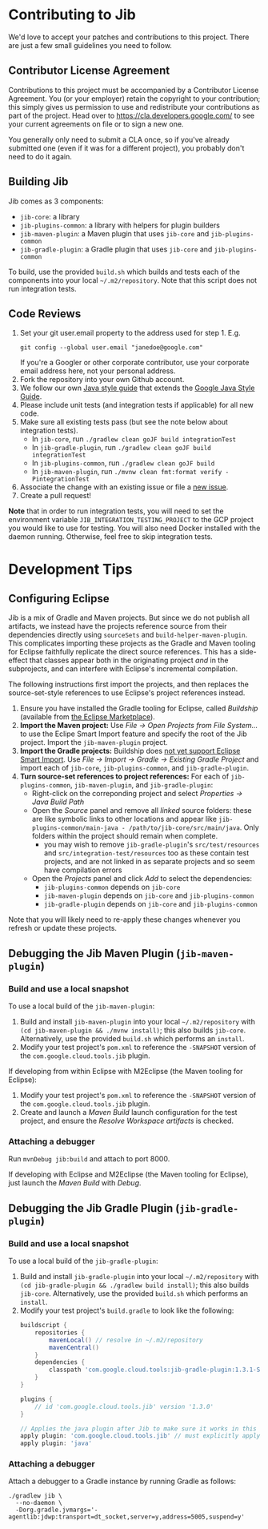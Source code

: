 # Contributing to Jib

We'd love to accept your patches and contributions to this project. There are
just a few small guidelines you need to follow.

## Contributor License Agreement

Contributions to this project must be accompanied by a Contributor License
Agreement. You (or your employer) retain the copyright to your contribution; 
this simply gives us permission to use and redistribute your contributions as
part of the project. Head over to <https://cla.developers.google.com/> to see
your current agreements on file or to sign a new one.

You generally only need to submit a CLA once, so if you've already submitted one
(even if it was for a different project), you probably don't need to do it
again.

## Building Jib

Jib comes as 3 components:

  - `jib-core`: a library
  - `jib-plugins-common`: a library with helpers for plugin builders
  - `jib-maven-plugin`: a Maven plugin that uses `jib-core` and `jib-plugins-common`
  - `jib-gradle-plugin`: a Gradle plugin that uses `jib-core` and `jib-plugins-common`

To build, use the provided `build.sh` which builds and tests each of the components into your local `~/.m2/repository`.  Note that this script does not run integration tests.

## Code Reviews

1. Set your git user.email property to the address used for step 1. E.g.
   ```
   git config --global user.email "janedoe@google.com"
   ```
   If you're a Googler or other corporate contributor,
   use your corporate email address here, not your personal address.
2. Fork the repository into your own Github account.
3. We follow our own [Java style guide](STYLE_GUIDE.md) that extends the [Google Java Style Guide](https://google.github.io/styleguide/javaguide.html).
3. Please include unit tests (and integration tests if applicable) for all new code.
4. Make sure all existing tests pass (but see the note below about integration tests).
   * In `jib-core`, run `./gradlew clean goJF build integrationTest`
   * In `jib-gradle-plugin`, run `./gradlew clean goJF build integrationTest`
   * In `jib-plugins-common`, run `./gradlew clean goJF build`
   * In `jib-maven-plugin`, run `./mvnw clean fmt:format verify -PintegrationTest`
5. Associate the change with an existing issue or file a [new issue](../../issues).
6. Create a pull request!

**Note** that in order to run integration tests, you will need to set the environment variable `JIB_INTEGRATION_TESTING_PROJECT` to the GCP project you would like to use for testing. You will also need Docker installed with the daemon running. Otherwise, feel free to skip integration tests.

# Development Tips

## Configuring Eclipse

Jib is a mix of Gradle and Maven projects.  But since we do not
publish all artifacts, we instead have the projects reference
source from their dependencies directly using `sourceSets` and
`build-helper-maven-plugin`.  This complicates importing these projects
as the Gradle and Maven tooling for Eclipse faithfully replicate the
direct source references.  This has a side-effect that classes
appear both in the originating project _and_ in the subprojects,
and can interfere with Eclipse's incremental compilation.

The following instructions first import the projects, and then replaces
the source-set-style references to use Eclipse's project references
instead.

  1. Ensure you have installed the Gradle tooling for Eclipse, called
     _Buildship_ (available from [the Eclipse
     Marketplace](https://marketplace.eclipse.org/content/buildship-gradle-integration)).
  2. **Import the Maven project:** Use _File &rarr; Open Projects from File System..._
     to use the Eclipe Smart Import feature and specify the root of the Jib project.
     Import the `jib-maven-plugin` project.
  3. **Import the Gradle projects:** Buildship does [not yet support
     Eclipse Smart Import](https://github.com/eclipse/buildship/issues/356).
     Use _File &rarr; Import &rarr; Gradle &rarr; Existing Gradle Project_
     and import each of `jib-core`, `jib-plugins-common`, and `jib-gradle-plugin`.
  4. **Turn source-set references to project references:** For each of 
     `jib-plugins-common`, `jib-maven-plugin`, and `jib-gradle-plugin`:
     - Right-click on the correponding project and select _Properties &rarr; Java Build Path_
     - Open the _Source_ panel and remove all _linked_ source folders: these are like
       symbolic links to other locations and appear like 
       `jib-plugins-common/main-java - /path/to/jib-core/src/main/java`.
       Only folders within the project should remain when complete.
         - you may wish to remove `jib-gradle-plugin`'s `src/test/resources` and
           `src/integration-test/resources` too as these contain test projects,
           and are not linked in as separate projects and so seem have compilation errors
     - Open the _Projects_ panel and click _Add_ to select the dependencies:
         - `jib-plugins-common` depends on `jib-core`
         - `jib-maven-plugin` depends on `jib-core` and `jib-plugins-common`
         - `jib-gradle-plugin` depends on `jib-core` and `jib-plugins-common`

Note that you will likely need to re-apply these changes whenever
you refresh or update these projects.

## Debugging the Jib Maven Plugin (`jib-maven-plugin`)

### Build and use a local snapshot 

To use a local build of the `jib-maven-plugin`:

  1. Build and install `jib-maven-plugin` into your local `~/.m2/repository`
     with `(cd jib-maven-plugin && ./mvnw install)`; this also builds `jib-core`.
     Alternatively, use the provided `build.sh` which performs an `install`.
  1. Modify your test project's `pom.xml` to reference the `-SNAPSHOT`
     version of the `com.google.cloud.tools.jib` plugin.

If developing from within Eclipse with M2Eclipse (the Maven tooling for Eclipse):

  1. Modify your test project's `pom.xml` to reference the `-SNAPSHOT`
     version of the `com.google.cloud.tools.jib` plugin.
  2. Create and launch a _Maven Build_ launch configuration for the
     test project, and ensure the _Resolve Workspace artifacts_ is checked.

### Attaching a debugger

Run `mvnDebug jib:build` and attach to port 8000.

If developing with Eclipse and M2Eclipse (the Maven tooling for Eclipse), just launch the _Maven Build_ with _Debug_.

## Debugging the Jib Gradle Plugin (`jib-gradle-plugin`)

### Build and use a local snapshot 

To use a local build of the `jib-gradle-plugin`:

  1. Build and install `jib-gradle-plugin` into your local `~/.m2/repository`
     with `(cd jib-gradle-plugin && ./gradlew build install)`; this also builds `jib-core`.
     Alternatively, use the provided `build.sh` which performs an `install`.
  1. Modify your test project's `build.gradle` to look like the following:
        ```groovy
        buildscript {
            repositories {
                mavenLocal() // resolve in ~/.m2/repository
                mavenCentral()
            }
            dependencies {
                classpath 'com.google.cloud.tools:jib-gradle-plugin:1.3.1-SNAPSHOT'
            }
        }

        plugins {
            // id 'com.google.cloud.tools.jib' version '1.3.0'
        }

        // Applies the java plugin after Jib to make sure it works in this order.
        apply plugin: 'com.google.cloud.tools.jib' // must explicitly apply local
        apply plugin: 'java'
        ```

### Attaching a debugger

Attach a debugger to a Gradle instance by running Gradle as follows:

```shell
./gradlew jib \
  --no-daemon \
  -Dorg.gradle.jvmargs='-agentlib:jdwp:transport=dt_socket,server=y,address=5005,suspend=y'
```

